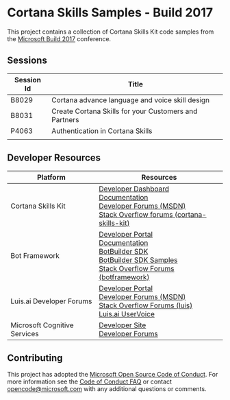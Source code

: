 # Cortana Skills Samples - Build 2017

This project contains a collection of Cortana Skills Kit code samples from the [Microsoft Build 2017](http://build.microsoft.com/) conference.

## Sessions

| Session Id | Title | 
|------------|-------|
| B8029      | Cortana advance language and voice skill design |
| B8031      | Create Cortana Skills for your Customers and Partners |
| P4063      | Authentication in Cortana Skills |
|       |  |

## Developer Resources

| Platform     | Resources |
|--------------|-----------|
| Cortana Skills Kit | [Developer Dashboard](https://developer.microsoft.com/en-US/cortana/dashboard)<br/>[Documentation](http://aka.ms/CortanaSkillsDocs)<br/>[Developer Forums (MSDN)](https://social.msdn.microsoft.com/Forums/en-us/home?forum=cortanaskillskit )<br/>[Stack Overflow forums (cortana-skills-kit)](http://stackoverflow.com/questions/tagged/cortana-skills-kit) |
| Bot Framework| [Developer Portal](https://dev.botframework.com/)<br/>[Documentation](https://aka.ms/botdocs)<br/>[BotBuilder SDK](https://github.com/Microsoft/BotBuilder)<br/>[BotBuilder SDK Samples](https://github.com/Microsoft/BotBuilder-Samples)<br/>[Stack Overflow Forums (botframework)](http://stackoverflow.com/questions/tagged/botframework) |
| Luis.ai Developer Forums | [Developer Portal](https://www.luis.ai/)<br/>[Developer Forums (MSDN)](https://social.msdn.microsoft.com/Forums/windows/home?forum=LUIS)<br/>[Stack Overflow Forums (luis)](http://stackoverflow.com/questions/tagged/luis)<br/>[Luis.ai UserVoice](https://cognitive.uservoice.com/forums/551524-luis) |
| Microsoft Cognitive Services | [Developer Site](https://www.microsoft.com/cognitive-services)<br/>[Developer Forums](https://social.msdn.microsoft.com/Forums/en-US/home?forum=mlapi) |

## Contributing

This project has adopted the [Microsoft Open Source Code of Conduct](https://opensource.microsoft.com/codeofconduct/). For more information see the [Code of Conduct FAQ](https://opensource.microsoft.com/codeofconduct/faq/) or contact [opencode@microsoft.com](mailto:opencode@microsoft.com) with any additional questions or comments.
